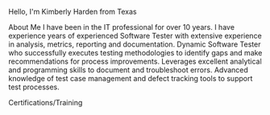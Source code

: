 Hello, I'm Kimberly
Harden from Texas

About Me
I have been in the IT professional for over 10 years. I have experience years of experienced Software Tester with extensive experience in analysis, metrics, reporting and documentation. Dynamic Software Tester who successfully executes testing methodologies to identify gaps and make recommendations for process improvements. Leverages excellent analytical and programming skills to document and troubleshoot errors. Advanced knowledge of test case management and defect tracking tools to support test processes.

Certifications/Training
